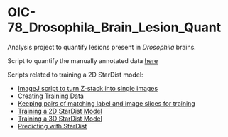 # OIC-78_Drosophila_Brain_Lesion_Quant
Analysis project to quantify lesions present in *Drosophila* brains.

Script to quantify the manually annotated data [here](/Analysis_Scripts/Lesion_Quantification.ipynb)

Scripts related to training a 2D StarDist model:
- [ImageJ script to turn Z-stack into single images](/Analysis_Scripts/Macro_SaveImageSeries.ijm)
- [Creating Training Data](/Analysis_Scripts/Split-Image.ipynb)
- [Keeping pairs of matching label and image slices for training](/Analysis_Scripts/CheckingListsofFilesForMatchingPairs.ipynb)
- [Training a 2D StarDist Model](/Analysis_Scripts/OIC-78_BrainLesions_StarDist2D.ipynb)
- [Training a 3D StarDist Model](/Analysis_Scripts/OIC-78_Brain_Lesion_StarDist3D.ipynb)
- [Predicting with StarDist](/Analysis_Scripts/StarDist_Prediction.ipynb) 